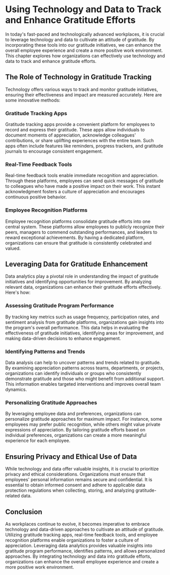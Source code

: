 Using Technology and Data to Track and Enhance Gratitude Efforts
===========================================================================

In today's fast-paced and technologically advanced workplaces, it is crucial to leverage technology and data to cultivate an attitude of gratitude. By incorporating these tools into our gratitude initiatives, we can enhance the overall employee experience and create a more positive work environment. This chapter explores how organizations can effectively use technology and data to track and enhance gratitude efforts.

The Role of Technology in Gratitude Tracking
--------------------------------------------

Technology offers various ways to track and monitor gratitude initiatives, ensuring their effectiveness and impact are measured accurately. Here are some innovative methods:

### Gratitude Tracking Apps

Gratitude tracking apps provide a convenient platform for employees to record and express their gratitude. These apps allow individuals to document moments of appreciation, acknowledge colleagues' contributions, or share uplifting experiences with the entire team. Such apps often include features like reminders, progress trackers, and gratitude journals to encourage consistent engagement.

### Real-Time Feedback Tools

Real-time feedback tools enable immediate recognition and appreciation. Through these platforms, employees can send quick messages of gratitude to colleagues who have made a positive impact on their work. This instant acknowledgment fosters a culture of appreciation and encourages continuous positive behavior.

### Employee Recognition Platforms

Employee recognition platforms consolidate gratitude efforts into one central system. These platforms allow employees to publicly recognize their peers, managers to commend outstanding performances, and leaders to reward exceptional achievements. By having a dedicated platform, organizations can ensure that gratitude is consistently celebrated and valued.

Leveraging Data for Gratitude Enhancement
-----------------------------------------

Data analytics play a pivotal role in understanding the impact of gratitude initiatives and identifying opportunities for improvement. By analyzing relevant data, organizations can enhance their gratitude efforts effectively. Here's how:

### Assessing Gratitude Program Performance

By tracking key metrics such as usage frequency, participation rates, and sentiment analysis from gratitude platforms, organizations gain insights into the program's overall performance. This data helps in evaluating the effectiveness of gratitude initiatives, identifying areas for improvement, and making data-driven decisions to enhance engagement.

### Identifying Patterns and Trends

Data analysis can help to uncover patterns and trends related to gratitude. By examining appreciation patterns across teams, departments, or projects, organizations can identify individuals or groups who consistently demonstrate gratitude and those who might benefit from additional support. This information enables targeted interventions and improves overall team dynamics.

### Personalizing Gratitude Approaches

By leveraging employee data and preferences, organizations can personalize gratitude approaches for maximum impact. For instance, some employees may prefer public recognition, while others might value private expressions of appreciation. By tailoring gratitude efforts based on individual preferences, organizations can create a more meaningful experience for each employee.

Ensuring Privacy and Ethical Use of Data
----------------------------------------

While technology and data offer valuable insights, it is crucial to prioritize privacy and ethical considerations. Organizations must ensure that employees' personal information remains secure and confidential. It is essential to obtain informed consent and adhere to applicable data protection regulations when collecting, storing, and analyzing gratitude-related data.

Conclusion
----------

As workplaces continue to evolve, it becomes imperative to embrace technology and data-driven approaches to cultivate an attitude of gratitude. Utilizing gratitude tracking apps, real-time feedback tools, and employee recognition platforms enable organizations to foster a culture of appreciation. Leveraging data analytics provides valuable insights into gratitude program performance, identifies patterns, and allows personalized approaches. By integrating technology and data into gratitude efforts, organizations can enhance the overall employee experience and create a more positive work environment.
